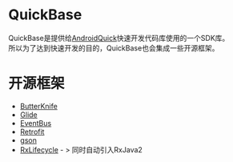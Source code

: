 # QuickBase
QuickBase是提供给[AndroidQuick](https://github.com/ddnosh/AndroidQuick)快速开发代码库使用的一个SDK库。  
所以为了达到快速开发的目的，QuickBase也会集成一些开源框架。

# 开源框架
- [ButterKnife](https://github.com/JakeWharton/butterknife)
- [Glide](https://github.com/bumptech/glide)
- [EventBus](https://github.com/greenrobot/EventBus)
- [Retrofit](https://github.com/square/retrofit)
- [gson](https://github.com/google/gson)
- [RxLifecycle](https://github.com/trello/RxLifecycle) - > 同时自动引入RxJava2
